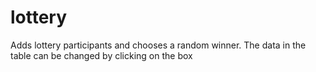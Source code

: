 # lottery

Adds lottery participants and chooses a random winner. The data in the table can be changed by clicking on the box
